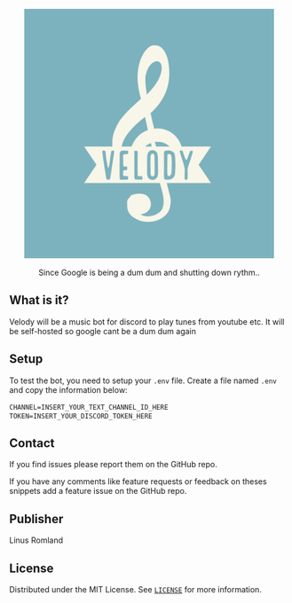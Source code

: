 
<p align="center">
  <a href="https://github.com/linusromland/Velody">
    <img alt="Velody" title="RomlandTube" src="Velody-logos.jpeg" width="450">
  </a>
</p>

<p align="center">
  Since Google is being a dum dum and shutting down rythm..
</p>

## What is it?

Velody will be a music bot for discord to play tunes from youtube etc. It will be self-hosted so google cant be a dum dum again

## Setup

To test the bot, you need to setup your `.env` file.
Create a file named `.env` and copy the information below:
```
CHANNEL=INSERT_YOUR_TEXT_CHANNEL_ID_HERE
TOKEN=INSERT_YOUR_DISCORD_TOKEN_HERE
```

## Contact

If you find issues please report them on the GitHub repo.

If you have any comments like feature requests or feedback on theses snippets add a feature issue on the GitHub repo.

## Publisher

Linus Romland

## License

Distributed under the MIT License. See [`LICENSE`](LICENSE) for more information.
